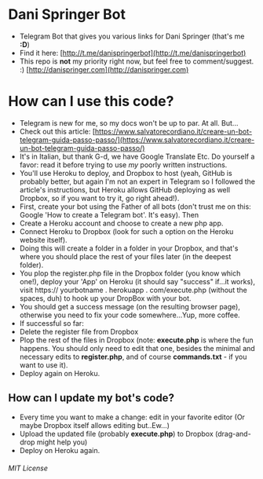 # Dani Springer Bot
- Telegram Bot that gives you various links for Dani Springer (that's me **:D**)
- Find it here: [http://t.me/danispringerbot](http://t.me/danispringerbot)
- This repo is **not** my priority right now, but feel free to comment/suggest. :) [http://danispringer.com](http://danispringer.com)

# How can I use this code?
- Telegram is new for me, so my docs won't be up to par. At all. But...
- Check out this article: [https://www.salvatorecordiano.it/creare-un-bot-telegram-guida-passo-passo/](https://www.salvatorecordiano.it/creare-un-bot-telegram-guida-passo-passo/)
- It's in Italian, but thank G-d, we have Google Translate Etc. Do yourself a favor: read it before trying to use *my* poorly written instructions.
- You'll use Heroku to deploy, and Dropbox to host (yeah, GitHub is probably better, but again I'm not an expert in Telegram so I followed the article's instructions, but Heroku allows GitHub deploying as well Dropbox, so if you want to try it, go right ahead!).
- First, create your bot using the Father of all bots (don't trust me on this: Google 'How to create a Telegram bot'. It's easy). Then
- Create a Heroku account and choose to create a new php app.
- Connect Heroku to Dropbox (look for such a option on the Heroku website itself).
- Doing this will create a folder in a folder in your Dropbox, and that's where you should place the rest of your files later (in the deepest folder).
- You plop the register.php file in the Dropbox folder (you know which one!), deploy your 'App' on Heroku (it should say "success" if...it works), visit https:// yourbotname . herokuapp . com/execute.php (without the spaces, duh) to hook up your DropBox with your bot.
- You should get a success message (on the resulting browser page), otherwise you need to fix your code somewhere...Yup, more coffee.
- If successful so far:
- Delete the register file from Dropbox
- Plop the rest of the files in Dropbox (note: **execute.php** is where the fun happens. You should only need to edit that one, besides the minimal and necessary edits to **register.php**, and of course **commands.txt** - if you want to use it).
- Deploy again on Heroku.

## How can I update my bot's code?
- Every time you want to make a change: edit in your favorite editor (Or maybe Dropbox itself allows editing but..Ew...)
- Upload the updated file (probably **execute.php**) to Dropbox (drag-and-drop might help you)
- Deploy on Heroku again.

###### MIT License